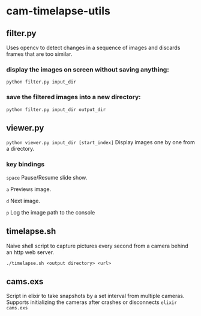 # cam-timelapse-utils

## filter.py
Uses opencv to detect changes in a sequence of images and discards frames that are too similar.

### display the images on screen without saving anything:
`
python filter.py input_dir
`

### save the filtered images into a new directory:
`
python filter.py input_dir output_dir
`

## viewer.py
`
python viewer.py input_dir [start_index]
`
Display images one by one from a directory.

### key bindings
`
space
` Pause/Resume slide show.

`
a
` Previews image.

`
d
` Next image.

`
p
` Log the image path to the console

## timelapse.sh
Naive shell script to capture pictures every second from a camera behind an http web server.

`
./timelapse.sh <output directory> <url>
`

## cams.exs
Script in elixir to take snapshots by a set interval from multiple cameras.
Supports initializing the cameras after crashes or disconnects
`
elixir cams.exs
`
